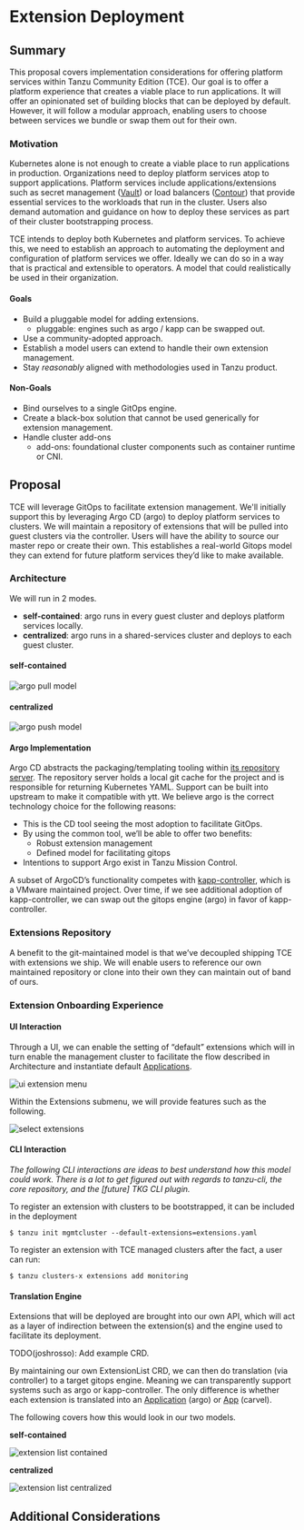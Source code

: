 # Extension Deployment

## Summary 

This proposal covers implementation considerations for offering platform services within Tanzu Community Edition (TCE). Our goal is to offer a platform experience that creates a viable place to run applications. It will offer an opinionated set of building blocks that can be deployed by default. However, it will follow a modular approach, enabling users to choose between services we bundle or swap them out for their own.

### Motivation

Kubernetes alone is not enough to create a viable place to run applications in production. Organizations need to deploy platform services atop to support applications. Platform services include applications/extensions such as secret management ([Vault](https://www.vaultproject.io/)) or load balancers ([Contour](https://www.vaultproject.io/)) that provide essential services to the workloads that run in the cluster. Users also demand automation and guidance on how to deploy these services as part of their cluster bootstrapping process.

TCE intends to deploy both Kubernetes and platform services. To achieve this, we need to establish an approach to automating the deployment and configuration of platform services we offer. Ideally we can do so in a way that is practical and extensible to operators. A model that could realistically be used in their organization.

#### Goals

* Build a pluggable model for adding extensions.
    * pluggable: engines such as argo / kapp can be swapped out.
* Use a community-adopted approach.
* Establish a model users can extend to handle their own extension management.
* Stay _reasonably_ aligned with methodologies used in Tanzu product.

#### Non-Goals

* Bind ourselves to a single GitOps engine.
* Create a black-box solution that cannot be used generically for extension management.
* Handle cluster add-ons
    * add-ons: foundational cluster components such as container runtime or CNI.

## Proposal

TCE will leverage GitOps to facilitate extension management. We'll initially support this by leveraging Argo CD (argo) to deploy platform services to clusters. We will maintain a repository of extensions that will be pulled into guest clusters via the controller. Users will have the ability to source our master repo or create their own. This establishes a real-world Gitops model they can extend for future platform services they’d like to make available.

### Architecture

We will run in 2 modes. 

* **self-contained**: argo runs in every guest cluster and deploys platform services locally.
* **centralized**: argo runs in a shared-services cluster and deploys to each guest cluster.

#### self-contained

![argo pull model](images/argo-pull.png)

#### centralized

![argo push model](images/argo-push.png)

#### Argo Implementation

Argo CD abstracts the packaging/templating tooling within [its repository server](https://github.com/argoproj/argo-cd/blob/master/reposerver/repository/repository.go). The repository server holds a local git cache for the project and is responsible for returning Kubernetes YAML. Support can be built into upstream to make it compatible with ytt. We believe argo is the correct technology choice for the following reasons:

*   This is the CD tool seeing the most adoption to facilitate GitOps.
*   By using the common tool, we’ll be able to offer two benefits:
    *   Robust extension management
    *   Defined model for facilitating gitops
*   Intentions to support Argo exist in Tanzu Mission Control.

A subset of ArgoCD’s functionality competes with [kapp-controller](https://get-kapp.io/), which is a VMware maintained project. Over time, if we see additional adoption of kapp-controller, we can swap out the gitops engine (argo) in favor of kapp-controller.

### Extensions Repository

A benefit to the git-maintained model is that we’ve decoupled shipping TCE with extensions we ship. We will enable users to reference our own maintained repository or clone into their own they can maintain out of band of ours.

### Extension Onboarding Experience

#### UI Interaction

Through a UI, we can enable the setting of “default” extensions which will in turn enable the management cluster to facilitate the flow described in Architecture and instantiate default [Applications](https://github.com/argoproj/argo-cd/blob/master/manifests/crds/application-crd.yaml).	

![ui extension menu](images/ui-ext-menu.png)

Within the Extensions submenu, we will provide features such as the following.

![select extensions](images/ui-select-ext.png)

#### CLI Interaction

_The following CLI interactions are ideas to best understand how this model could work. There is a lot to get figured out with regards to tanzu-cli, the core repository, and the [future] TKG CLI plugin._

To register an extension with clusters to be bootstrapped, it can be included in the deployment

```
$ tanzu init mgmtcluster --default-extensions=extensions.yaml
```

To register an extension with TCE managed clusters after the fact, a user can run:

```
$ tanzu clusters-x extensions add monitoring
```

#### Translation Engine

Extensions that will be deployed are brought into our own API, which will act as a layer of indirection between the extension(s) and the engine used to facilitate its deployment. 

TODO(joshrosso): Add example CRD.

By maintaining our own ExtensionList CRD, we can then do translation (via controller) to a target gitops engine. Meaning we can transparently support systems such as argo or kapp-controller. The only difference is whether each extension is translated into an [Application](https://github.com/argoproj/argo-cd/blob/master/manifests/crds/application-crd.yaml) (argo) or [App](https://github.com/k14s/kapp-controller/blob/develop/pkg/apis/kappctrl/v1alpha1/types.go) (carvel). 

The following covers how this would look in our two models.

**self-contained**

![extension list contained](images/ext-list-contained.png)

**centralized**

![extension list centralized](images/ext-list-centralized.png)

## Additional Considerations